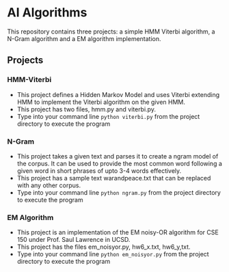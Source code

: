 # AI Algorithms

This repository contains three projects: a simple HMM Viterbi algorithm, a N-Gram algorithm and a EM algorithm implementation.

## Projects

### HMM-Viterbi

- This project defines a Hidden Markov Model and uses Viterbi extending HMM to implement the Viterbi algorithm on the given HMM.
- This project has two files, hmm.py and viterbi.py. 
- Type into your command line `python viterbi.py` from the project directory to execute the program

### N-Gram

- This project takes a given text and parses it to create a ngram model of the corpus. It can be used to provide the most common word following a given word in short phrases of upto 3-4 words effectively.
- This project has a sample text warandpeace.txt that can be replaced with any other corpus. 
- Type into your command line `python ngram.py` from the project directory to execute the program

### EM Algorithm

- This project is an implementation of the EM noisy-OR algorithm for CSE 150 under Prof. Saul Lawrence in UCSD.
- This project has the files em_noisyor.py, hw6_x.txt, hw6_y,txt. 
- Type into your command line `python em_noisyor.py` from the project directory to execute the program
